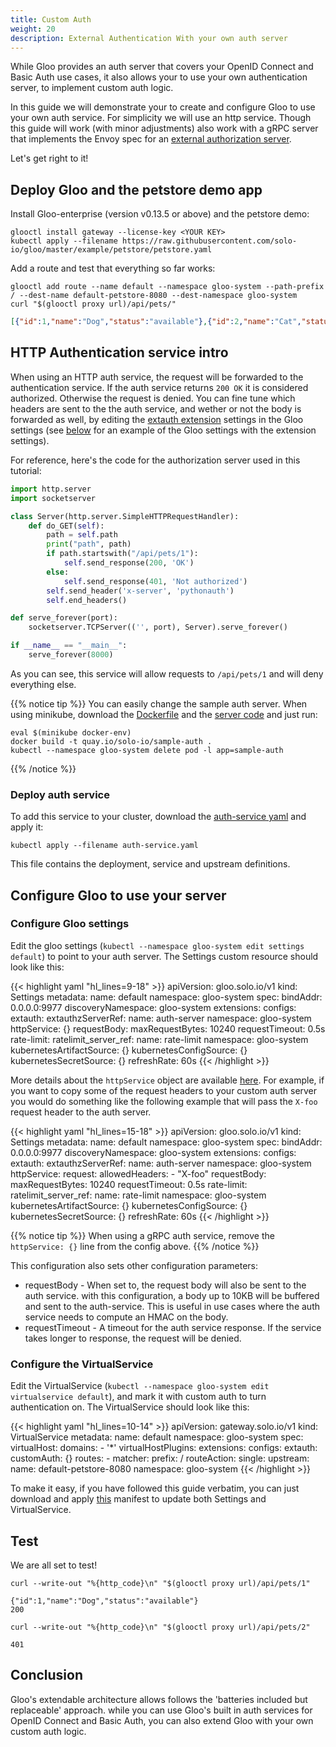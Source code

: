 ```yaml
---
title: Custom Auth
weight: 20
description: External Authentication With your own auth server
---
```


While Gloo provides an auth server that covers your OpenID Connect and Basic Auth use cases, it also
allows your to use your own authentication server, to implement custom auth logic.

In this guide we will demonstrate your to create and configure Gloo to use your own auth service.
For simplicity we will use an http service. Though this guide will work (with minor adjustments) also work with a gRPC server that implements
the Envoy spec for an [external authorization server](https://github.com/envoyproxy/envoy/blob/master/api/envoy/service/auth/v2/external_auth.proto).

Let's get right to it!

## Deploy Gloo and the petstore demo app

Install Gloo-enterprise (version v0.13.5 or above) and the petstore demo:

```shell
glooctl install gateway --license-key <YOUR KEY>
kubectl apply --filename https://raw.githubusercontent.com/solo-io/gloo/master/example/petstore/petstore.yaml
```

Add a route and test that everything so far works:

```shell
glooctl add route --name default --namespace gloo-system --path-prefix / --dest-name default-petstore-8080 --dest-namespace gloo-system
curl "$(glooctl proxy url)/api/pets/"
```

```json
[{"id":1,"name":"Dog","status":"available"},{"id":2,"name":"Cat","status":"pending"}]
```

## HTTP Authentication service intro

When using an HTTP auth service, the request will be forwarded to the authentication service. If the
auth service returns `200 OK` it is considered authorized. Otherwise the request is denied.
You can fine tune which headers are sent to the the auth service, and wether or not the body is forwarded as well, by editing the [extauth extension](/v1/github.com/solo-io/solo-projects/projects/gloo/api/v1/plugins/extauth/extauth.proto.sk/#settings) settings in the Gloo settings (see [below](#configure-gloo-settings) for an example of the Gloo settings with the extension settings).

For reference, here's the code for the authorization server used in this tutorial:

```python
import http.server
import socketserver

class Server(http.server.SimpleHTTPRequestHandler):
    def do_GET(self):
        path = self.path
        print("path", path)
        if path.startswith("/api/pets/1"):
            self.send_response(200, 'OK')
        else:
            self.send_response(401, 'Not authorized')
        self.send_header('x-server', 'pythonauth')
        self.end_headers()

def serve_forever(port):
    socketserver.TCPServer(('', port), Server).serve_forever()

if __name__ == "__main__":
    serve_forever(8000)
```

As you can see, this service will allow requests to `/api/pets/1` and will deny everything else.

{{% notice tip %}}
You can easily change the sample auth server. When using minikube, download the [Dockerfile](Dockerfile) and the [server code](server.py) and just run:

```shell
eval $(minikube docker-env)
docker build -t quay.io/solo-io/sample-auth .
kubectl --namespace gloo-system delete pod -l app=sample-auth
```
{{% /notice %}}

### Deploy auth service

To add this service to your cluster, download the [auth-service yaml](auth-service.yaml) and apply it:

```shell
kubectl apply --filename auth-service.yaml
```

This file contains the deployment, service and upstream definitions.

## Configure Gloo to use your server

### Configure Gloo settings

Edit the gloo settings (`kubectl --namespace gloo-system edit settings default`) to point to your auth server.
The Settings custom resource should look like this:

{{< highlight yaml "hl_lines=9-18" >}}
apiVersion: gloo.solo.io/v1
kind: Settings
metadata:
  name: default
  namespace: gloo-system
spec:
  bindAddr: 0.0.0.0:9977
  discoveryNamespace: gloo-system
  extensions:
    configs:
      extauth:
        extauthzServerRef:
          name: auth-server
          namespace: gloo-system
        httpService: {}
        requestBody:
          maxRequestBytes: 10240
        requestTimeout: 0.5s
      rate-limit:
        ratelimit_server_ref:
          name: rate-limit
          namespace: gloo-system
  kubernetesArtifactSource: {}
  kubernetesConfigSource: {}
  kubernetesSecretSource: {}
  refreshRate: 60s
{{< /highlight >}}

More details about the `httpService` object are available [here](/v1/github.com/solo-io/solo-projects/projects/gloo/api/v1/plugins/extauth/extauth.proto.sk#httpservice). For example, if you want to copy some of the request headers to your custom auth server
you would do something like the following example that will pass the `X-foo` request header to the auth server.

{{< highlight yaml "hl_lines=15-18" >}}
apiVersion: gloo.solo.io/v1
kind: Settings
metadata:
  name: default
  namespace: gloo-system
spec:
  bindAddr: 0.0.0.0:9977
  discoveryNamespace: gloo-system
  extensions:
    configs:
      extauth:
        extauthzServerRef:
          name: auth-server
          namespace: gloo-system
        httpService:
          request:
            allowedHeaders:
            - "X-foo"
        requestBody:
          maxRequestBytes: 10240
        requestTimeout: 0.5s
      rate-limit:
        ratelimit_server_ref:
          name: rate-limit
          namespace: gloo-system
  kubernetesArtifactSource: {}
  kubernetesConfigSource: {}
  kubernetesSecretSource: {}
  refreshRate: 60s
{{< /highlight >}}

{{% notice tip %}}
When using a gRPC auth service, remove the `httpService: {}` line from the config above.
{{% /notice %}}

This configuration also sets other configuration parameters:

- requestBody - When set to, the request body will also be sent to the auth service. with this configuration, a body up to 10KB will be buffered and sent to the auth-service. This is useful in use cases where the auth service needs to compute an HMAC on the body.
- requestTimeout - A timeout for the auth service response. If the service takes longer to response, the request will be denied.

### Configure the VirtualService

Edit the VirtualService (`kubectl --namespace gloo-system edit virtualservice default`), and mark it with custom auth to turn authentication on. The VirtualService should look like this:

{{< highlight yaml "hl_lines=10-14" >}}
apiVersion: gateway.solo.io/v1
kind: VirtualService
metadata:
  name: default
  namespace: gloo-system
spec:
  virtualHost:
    domains:
    - '*'
    virtualHostPlugins:
      extensions:
        configs:
          extauth:
            customAuth: {}
    routes:
    - matcher:
        prefix: /
      routeAction:
        single:
          upstream:
            name: default-petstore-8080
            namespace: gloo-system
{{< /highlight >}}

To make it easy, if you have followed this guide verbatim, you can just download and apply [this](gloo-vs.yaml) manifest to update both Settings and VirtualService.

## Test

We are all set to test!

```shell
curl --write-out "%{http_code}\n" "$(glooctl proxy url)/api/pets/1"
```

```noop
{"id":1,"name":"Dog","status":"available"}
200
```

```shell
curl --write-out "%{http_code}\n" "$(glooctl proxy url)/api/pets/2"
```

```noop
401
```

## Conclusion

Gloo's extendable architecture allows follows the 'batteries included but replaceable' approach.
while you can use Gloo's built in auth services for OpenID Connect and Basic Auth, you can also
extend Gloo with your own custom auth logic.
